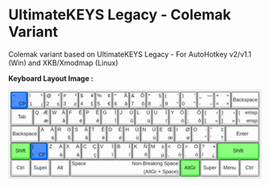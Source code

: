 # UltimateKEYS Legacy - Colemak Variant

Colemak variant based on UltimateKEYS Legacy - For AutoHotkey v2/v1.1 (Win) and XKB/Xmodmap (Linux)

**Keyboard Layout Image&nbsp;:**

![UltimateKEYS Legacy - Colemak (2x Backspace) - Keyboard Layout Image](UltimateKEYS%20Legacy%20-%20Colemak%20(2x%20Backspace)%20-%20Keyboard%20Layout%20Image.png)
